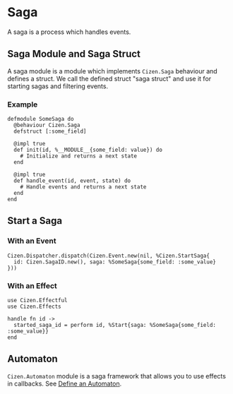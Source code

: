 # Saga

A saga is a process which handles events.

## Saga Module and Saga Struct

A saga module is a module which implements `Cizen.Saga` behaviour and defines a struct.
We call the defined struct "saga struct" and use it for starting sagas and filtering events.

### Example

    defmodule SomeSaga do
      @behaviour Cizen.Saga
      defstruct [:some_field]

      @impl true
      def init(id, %__MODULE__{some_field: value}) do
        # Initialize and returns a next state
      end

      @impl true
      def handle_event(id, event, state) do
        # Handle events and returns a next state
      end
    end

## Start a Saga

### With an Event

    Cizen.Dispatcher.dispatch(Cizen.Event.new(nil, %Cizen.StartSaga{
      id: Cizen.SagaID.new(), saga: %SomeSaga{some_field: :some_value}
    }))

### With an Effect

    use Cizen.Effectful
    use Cizen.Effects

    handle fn id ->
      started_saga_id = perform id, %Start{saga: %SomeSaga{some_field: :some_value}}
    end

## Automaton

`Cizen.Automaton` module is a saga framework that allows you to use effects in callbacks.
See [Define an Automaton](getting_started.html#define-an-automaton).
